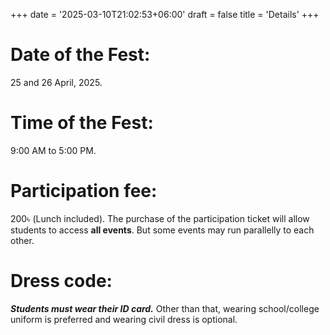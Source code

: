 +++
date = '2025-03-10T21:02:53+06:00'
draft = false 
title = 'Details'
+++

# Date of the Fest: 
25 and 26 April, 2025.

# Time of the Fest: 
9:00 AM to 5:00 PM.

# Participation fee: 
200৳ (Lunch included). 
The purchase of the participation ticket will allow students to access **all events**. But some events may run parallelly to each other.

# Dress code:
***Students must wear their ID card.***
Other than that, wearing school/college uniform is preferred and wearing civil dress is optional.
